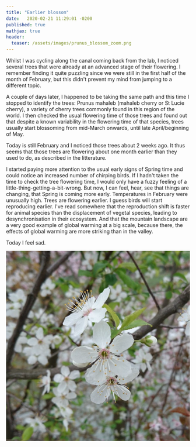 ```yaml
---
title: "Earlier blossom"
date:   2020-02-21 11:29:01 -0200
published: true
mathjax: true
header:
  teaser: /assets/images/prunus_blossom_zoom.png
---
```


Whilst I was cycling along the canal coming back from the lab, I noticed several trees that were already at an advanced stage of their flowering.
I remember finding it quite puzzling since we were still in the first half of the month of February, but this didn't prevent my mind from jumping to a different topic.

A couple of days later, I happened to be taking the same path and this time I stopped to identify the trees: Prunus mahaleb (mahaleb cherry or St Lucie cherry), a variety of cherry trees commonly found in this region of the world.
I then checked the usual flowering time of those trees and found out that despite a known variability in the flowering time of that species, trees usually start blossoming from mid-March onwards, until late April/beginning of May.

Today is still February and I noticed those trees about 2 weeks ago. It thus seems that those trees are flowering about one month earlier than they used to do, as described in the litterature.

I started paying more attention to the usual early signs of Spring time and could notice an increased number of chirping birds. 
If I hadn't taken the time to check the tree flowering time, I would only have a fuzzy feeling of a little-thing-getting-a-bit-wrong. 
But now, I can feel, hear, see that things are changing, that Spring is coming more early. Temperatures in February were unusually high. Trees are flowering earlier. I guess birds will start reproducing earlier.
I've read somewhere that the reproduction shift is faster for animal species than the displacement of vegetal species, leading to desynchronisation in their ecosystem. And that the mountain landscape are a very good example of global warming at a big scale, because there, the effects of global warming are more striking than in the valley.

Today I feel sad. 

![Picture_blossom](/assets/images/prunus_blossom_zoom.png)
